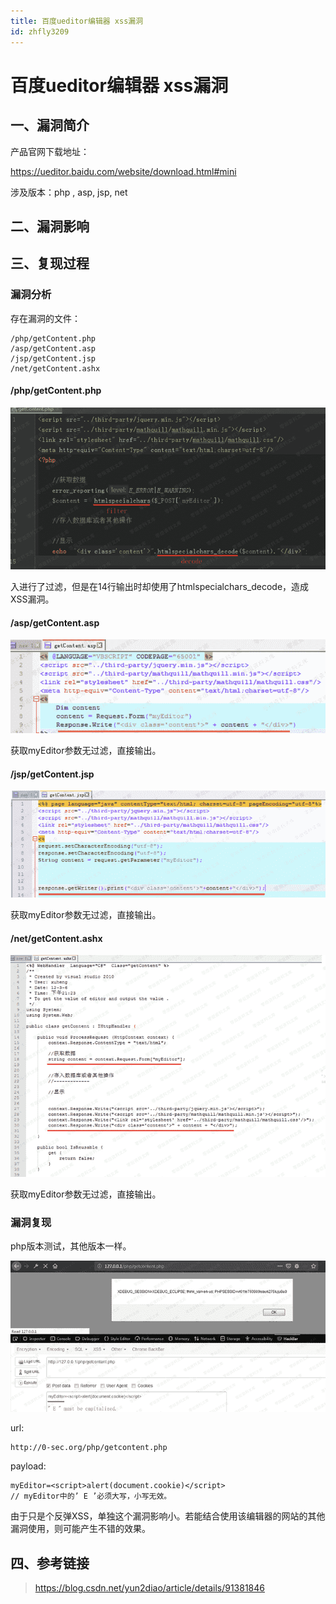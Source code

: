 ```yaml
---
title: 百度ueditor编辑器 xss漏洞
id: zhfly3209
---
```


# 百度ueditor编辑器 xss漏洞

## 一、漏洞简介

产品官网下载地址：

https://ueditor.baidu.com/website/download.html#mini

涉及版本：php , asp, jsp, net

## 二、漏洞影响

## 三、复现过程

### 漏洞分析

存在漏洞的文件：

```
/php/getContent.php
/asp/getContent.asp
/jsp/getContent.jsp
/net/getContent.ashx 
```

#### /php/getContent.php

![image](../img/d3136b3093200384d0ff9917429ad238.png)

入进行了过滤，但是在14行输出时却使用了htmlspecialchars_decode，造成XSS漏洞。

#### /asp/getContent.asp

![image](../img/a8a4843374534bd13013bba459c1cc23.png)

获取myEditor参数无过滤，直接输出。

#### /jsp/getContent.jsp

![image](../img/609d41f6835a2d5e57f1ea09e560a447.png)

获取myEditor参数无过滤，直接输出。

#### /net/getContent.ashx

![image](../img/45161efa7ba74993bc7b1ceb3056b621.png)

获取myEditor参数无过滤，直接输出。

### 漏洞复现

php版本测试，其他版本一样。

![image](../img/bc6d75bcc3472d05fb22b4fed9dce934.png)

url:

```
http://0-sec.org/php/getcontent.php 
```

payload:

```
myEditor=<script>alert(document.cookie)</script>
// myEditor中的’ E ’必须大写，小写无效。 
```

由于只是个反弹XSS，单独这个漏洞影响小。若能结合使用该编辑器的网站的其他漏洞使用，则可能产生不错的效果。

## 四、参考链接

> https://blog.csdn.net/yun2diao/article/details/91381846